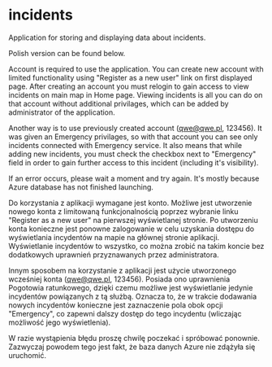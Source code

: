# incidents
Application for storing and displaying data about incidents. 

Polish version can be found below.

Account is required to use the application. You can create new account with limited functionality using "Register as a new user" link on 
first displayed page. After creating an account you must relogin to gain access to view incidents on main map in Home page. Viewing 
incidents is all you can do on that account without additional privilages, which can be added by administrator of the application.

Another way is to use previously created account (qwe@qwe.pl, 123456). It was given an Emergency privilages, so with that account you can 
see only incidents connected with Emergency service. It also means that while adding new incidents, you must check the checkbox 
next to "Emergency" field in order to gain further access to this incident (including it's visibility).

If an error occurs, please wait a moment and try again. It's mostly because Azure database has not finished launching.

Do korzystania z aplikacji wymagane jest konto. Możliwe jest utworzenie nowego konta z limitowaną funkcjonalnością poprzez wybranie 
linku "Register as a new user" na pierwszej wyświetlanej stronie. Po utworzeniu konta konieczne jest ponowne zalogowanie w celu uzyskania 
dostępu do wyświetlania incydentów na mapie na głównej stronie aplikacji. Wyświetlanie incydentów to wszystko, co można zrobić na 
takim koncie bez dodatkowych uprawnień przyznawanych przez administratora.

Innym sposobem na korzystanie z aplikacji jest użycie utworzonego wcześniej konta (qwe@qwe.pl, 123456). Posiada ono uprawnienia Pogotowia
ratunkowego, dzięki czemu możliwe jest wyświetlanie jedynie incydentów powiązanych z tą służbą. Oznacza to, że w trakcie dodawania nowych 
incydentów konieczne jest zaznaczenie pola obok opcji "Emergency", co zapewni dalszy dostęp do tego incydentu (wliczając możliwość 
jego wyświetlenia).

W razie wystąpienia błędu proszę chwilę poczekać i spróbować ponownie. Zazwyczaj powodem tego jest fakt, że baza danych Azure 
nie zdążyła się uruchomić.
